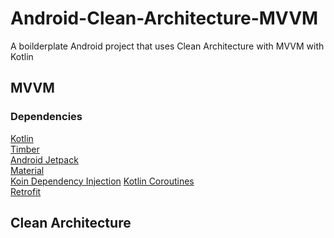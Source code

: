 # Android-Clean-Architecture-MVVM
A boilderplate Android project that uses Clean Architecture with MVVM with Kotlin


## MVVM


### Dependencies
[Kotlin]()</br>
[Timber]()</br>
[Android Jetpack]()</br>
[Material]()</br>
[Koin Dependency Injection]()
[Kotlin Coroutines]()</br>
[Retrofit]()


## Clean Architecture
